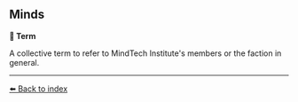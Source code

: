 ## Minds

**📑 Term**

A collective term to refer to MindTech Institute's members or the faction in general.


----------
[⬅️ Back to index](../refs/index.md)